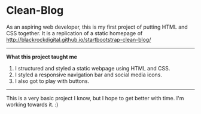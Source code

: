 # Clean-Blog
As an aspiring web developer, this is my first project of putting HTML and CSS together. It is a replication of a static homepage of http://blackrockdigital.github.io/startbootstrap-clean-blog/
<hr>
<b>What this project taught me</b>
<ol>
<li>I structured and styled a static webpage using HTML and CSS.</li>
<li>I styled a responsive navigation bar and social media icons.</li>
<li>I also got to play with buttons.</li>
</ol>
<hr>
This is a very basic project I know, but I hope to get better with time. I'm working towards it. :)
